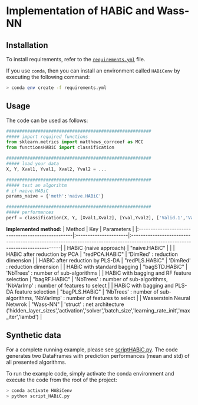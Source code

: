 # Implementation of HABiC and Wass-NN

## Installation
To install requirements, refer to the [`requirements.yml`](requirements.yml)
file.

If you use `conda`, then you can install an environment called `HABiCenv` by
executing the following command: 

```bash
> conda env create -f requirements.yml
```

## Usage 

The code can be used as follows:

```python
#######################################################
##### import required functions
from sklearn.metrics import matthews_corrcoef as MCC
from functionsHABiC import classification

#######################################################
##### load your data
X, Y, Xval1, Yval1, Xval2, Yval2 = ...

#######################################################
##### test an algorihtm
# if naive.HABiC
params_naive = {'meth':'naive.HABiC'}

#######################################################
##### performances
perf = classification(X, Y, [Xval1,Xval2], [Yval,Yval2], ['Valid.1','Valid.2'], param=params_naive, metr='MCC')
```


**Implemented method:**
| Method 						                    | Key 					| Parameters 										                                                                            |
|:--------------------------------------------------|:----------------------|:------------------------------------------------------------------------------------------------------------------------------|
| HABiC (naive approach)	                        | "naive.HABiC" 		|                                         			                                                                            |
| HABiC after reduction by PCA					    | "redPCA.HABiC" 		| 'DimRed' : reduction dimension            	                                                                                |
| HABiC after reduction by PLS-DA				    | "redPLS.HABiC" 		| 'DimRed' : reduction dimension    					                                                                        |
| HABiC with standard bagging				        | "bagSTD.HABiC" 		| 'NbTrees' : number of sub-algorithms				                                                                            |
| HABiC with bagging and RF feature selection 		| "bagRF.HABiC" 		| 'NbTrees' : number of sub-algorithms, 'NbVarImp' : number of features to select	                                            |
| HABiC with bagging and PLS-DA feature selection	| "bagPLS.HABiC" 	    | 'NbTrees' : number of sub-algorithms, 'NbVarImp' : number of features to select	                                            |
| Wasserstein Neural Netwrok 	                    | "Wass-NN" 	        | 'struct' : net architecture ('hidden_layer_sizes','activation','solver','batch_size','learning_rate_init','max_iter','lambd') |




## Synthetic data
For a complete running example, please see [scriptHABiC.py](scriptHABiC.py).
The code generates two DataFrames with prediction performances (mean and std) of all presented algorithms. 

To run the example code, simply activate the conda environment and execute the code from the root of the project:
```bash
> conda activate HABiCenv
> python script_HABiC.py
```
